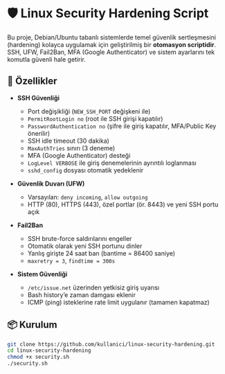 # 🛡️ Linux Security Hardening Script

Bu proje, Debian/Ubuntu tabanlı sistemlerde temel güvenlik sertleşmesini (hardening) kolayca uygulamak için geliştirilmiş bir **otomasyon scriptidir**.  
SSH, UFW, Fail2Ban, MFA (Google Authenticator) ve sistem ayarlarını tek komutla güvenli hale getirir.  

## 🚀 Özellikler

- **SSH Güvenliği**
  - Port değişikliği (`NEW_SSH_PORT` değişkeni ile)
  - `PermitRootLogin no` (root ile SSH girişi kapatılır)
  - `PasswordAuthentication no` (şifre ile giriş kapatılır, MFA/Public Key önerilir)
  - SSH idle timeout (30 dakika)
  - `MaxAuthTries` sınırı (3 deneme)
  - MFA (Google Authenticator) desteği
  - `LogLevel VERBOSE` ile giriş denemelerinin ayrıntılı loglanması
  - `sshd_config` dosyası otomatik yedeklenir

- **Güvenlik Duvarı (UFW)**
  - Varsayılan: `deny incoming`, `allow outgoing`
  - HTTP (80), HTTPS (443), özel portlar (ör. 8443) ve yeni SSH portu açık

- **Fail2Ban**
  - SSH brute-force saldırılarını engeller
  - Otomatik olarak yeni SSH portunu dinler
  - Yanlış girişte 24 saat ban (bantime = 86400 saniye)
  - `maxretry = 3`, `findtime = 300s`

- **Sistem Güvenliği**
  - `/etc/issue.net` üzerinden yetkisiz giriş uyarısı
  - Bash history’e zaman damgası eklenir
  - ICMP (ping) isteklerine rate limit uygulanır (tamamen kapatmaz)

## 📦 Kurulum

```bash
git clone https://github.com/kullanici/linux-security-hardening.git
cd linux-security-hardening
chmod +x security.sh
./security.sh
